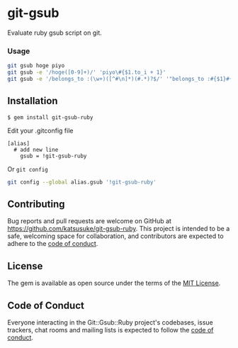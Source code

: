 git-gsub
========

Evaluate ruby gsub script on git.

### Usage

```sh
git gsub hoge piyo
git gsub -e '/hoge([0-9]+)/' 'piyo\#{$1.to_i + 1}'
git gsub -e '/belongs_to :(\w+)([^#\n]*)(#.*)?$/' '"belongs_to :#{$1}#{$2.include?("optional: false") ? $2 : $2.strip + ", optional: true"}#{$3 != nil ? " " + $3 : ""}"' 'app/models/**/*.rb'
```

## Installation

    $ gem install git-gsub-ruby


Edit your .gitconfig file
```
[alias]
  # add new line
	gsub = !git-gsub-ruby
```
Or `git config`

``` bash
git config --global alias.gsub '!git-gsub-ruby'
```


## Contributing

Bug reports and pull requests are welcome on GitHub at https://github.com/katsusuke/git-gsub-ruby. This project is intended to be a safe, welcoming space for collaboration, and contributors are expected to adhere to the [code of conduct](https://github.com/katsusuke/git-gsub-ruby/blob/master/CODE_OF_CONDUCT.md).


## License

The gem is available as open source under the terms of the [MIT License](https://opensource.org/licenses/MIT).

## Code of Conduct

Everyone interacting in the Git::Gsub::Ruby project's codebases, issue trackers, chat rooms and mailing lists is expected to follow the [code of conduct](https://github.com/katsusuke/git-gsub-ruby/blob/master/CODE_OF_CONDUCT.md).
